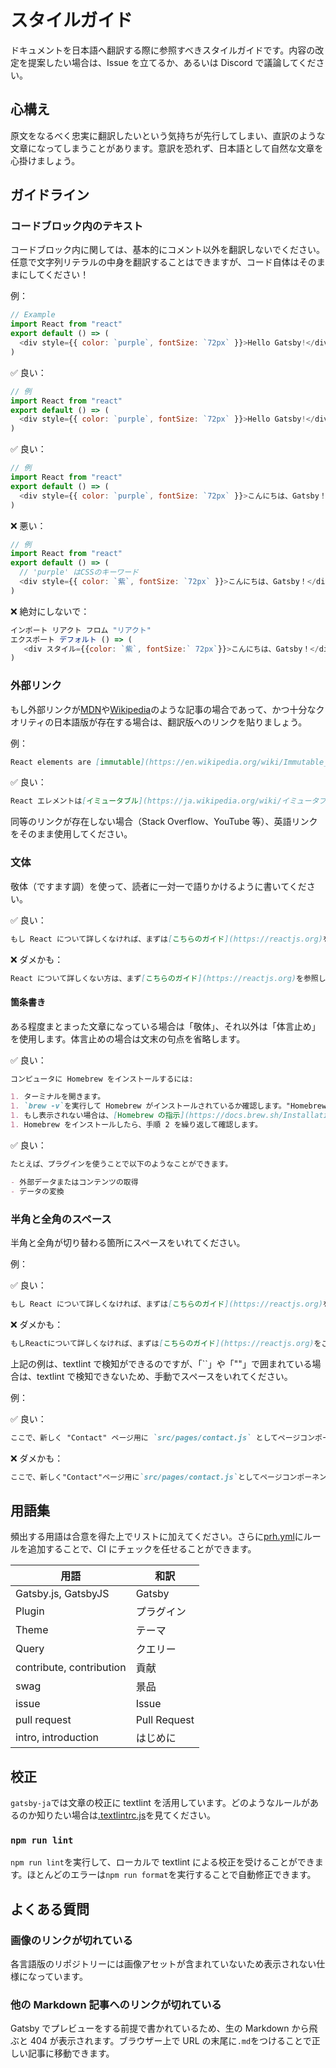 # スタイルガイド

ドキュメントを日本語へ翻訳する際に参照すべきスタイルガイドです。内容の改定を提案したい場合は、Issue を立てるか、あるいは Discord で議論してください。

## 心構え

原文をなるべく忠実に翻訳したいという気持ちが先行してしまい、直訳のような文章になってしまうことがあります。意訳を恐れず、日本語として自然な文章を心掛けましょう。

## ガイドライン

### コードブロック内のテキスト

コードブロック内に関しては、基本的にコメント以外を翻訳しないでください。任意で文字列リテラルの中身を翻訳することはできますが、コード自体はそのままにしてください！

例：

```js
// Example
import React from "react"
export default () => (
  <div style={{ color: `purple`, fontSize: `72px` }}>Hello Gatsby!</div>
)
```

✅ 良い：

```js
// 例
import React from "react"
export default () => (
  <div style={{ color: `purple`, fontSize: `72px` }}>Hello Gatsby!</div>
)
```

✅ 良い：

```js
// 例
import React from "react"
export default () => (
  <div style={{ color: `purple`, fontSize: `72px` }}>こんにちは、Gatsby！</div>
)
```

❌ 悪い：

```js
// 例
import React from "react"
export default () => (
  // 'purple' はCSSのキーワード
  <div style={{ color: `紫`, fontSize: `72px` }}>こんにちは、Gatsby！</div>
)
```

❌ 絶対にしないで：

```js
インポート リアクト フロム "リアクト"
エクスポート デフォルト () => (
   <div スタイル={{color: `紫`, fontSize:` 72px`}}>こんにちは、Gatsby！</div>
)
```

### 外部リンク

もし外部リンクが[MDN]や[Wikipedia]のような記事の場合であって、かつ十分なクオリティの日本語版が存在する場合は、翻訳版へのリンクを貼りましょう。

[mdn]: https://developer.mozilla.org/en-US/
[wikipedia]: https://en.wikipedia.org/wiki/Main_Page

例：

```md
React elements are [immutable](https://en.wikipedia.org/wiki/Immutable_object).
```

✅ 良い：

```md
React エレメントは[イミュータブル](https://ja.wikipedia.org/wiki/イミュータブル)です。
```

同等のリンクが存在しない場合（Stack Overflow、YouTube 等）、英語リンクをそのまま使用してください。

### 文体

敬体（ですます調）を使って、読者に一対一で語りかけるように書いてください。

✅ 良い：

```md
もし React について詳しくなければ、まずは[こちらのガイド](https://reactjs.org)をご覧ください。
```

❌ ダメかも：

```md
React について詳しくない方は、まず[こちらのガイド](https://reactjs.org)を参照してください。
```

#### 箇条書き

ある程度まとまった文章になっている場合は「敬体」、それ以外は「体言止め」を使用します。体言止めの場合は文末の句点を省略します。

✅ 良い：

```md
コンピュータに Homebrew をインストールするには:

1. ターミナルを開きます。
1. `brew -v`を実行して Homebrew がインストールされているか確認します。"Homebrew"という文字列とバージョン番号が表示されるはずです。
1. もし表示されない場合は、[Homebrew の指示](https://docs.brew.sh/Installation)に従って、ダウンロードしてインストールします。
1. Homebrew をインストールしたら、手順 2 を繰り返して確認します。
```

✅ 良い：

```md
たとえば、プラグインを使うことで以下のようなことができます。

- 外部データまたはコンテンツの取得
- データの変換
```

### 半角と全角のスペース

半角と全角が切り替わる箇所にスペースをいれてください。

例：

✅ 良い：

```md
もし React について詳しくなければ、まずは[こちらのガイド](https://reactjs.org)をご覧ください。
```

❌ ダメかも：

```md
もしReactについて詳しくなければ、まずは[こちらのガイド](https://reactjs.org)をご覧ください。
```

上記の例は、textlint で検知ができるのですが、「``」や「""」で囲まれている場合は、textlint で検知できないため、手動でスペースをいれてください。

例：

✅ 良い：

```md
ここで、新しく "Contact" ページ用に `src/pages/contact.js` としてページコンポーネントを作成し、ホームページにリンクする必要があります。
```

❌ ダメかも：

```md
ここで、新しく"Contact"ページ用に`src/pages/contact.js`としてページコンポーネントを作成し、ホームページにリンクする必要があります。
```

## 用語集

頻出する用語は合意を得た上でリストに加えてください。さらに[prh.yml](/prh.yml)にルールを追加することで、CI にチェックを任せることができます。

<!-- textlint-disable -->

| 用語                     | 和訳         |
| ------------------------ | ------------ |
| Gatsby.js, GatsbyJS      | Gatsby       |
| Plugin                   | プラグイン   |
| Theme                    | テーマ       |
| Query                    | クエリー     |
| contribute, contribution | 貢献         |
| swag                     | 景品         |
| issue                    | Issue        |
| pull request             | Pull Request |
| intro, introduction      | はじめに     |

<!-- textlint-enable -->

## 校正

`gatsby-ja`では文章の校正に textlint を活用しています。どのようなルールがあるのか知りたい場合は[.textlintrc.js](/.textlintrc.js)を見てください。

### `npm run lint`

`npm run lint`を実行して、ローカルで textlint による校正を受けることができます。ほとんどのエラーは`npm run format`を実行することで自動修正できます。

## よくある質問

### 画像のリンクが切れている

各言語版のリポジトリーには画像アセットが含まれていないため表示されない仕様になっています。

### 他の Markdown 記事へのリンクが切れている

Gatsby でプレビューをする前提で書かれているため、生の Markdown から飛ぶと 404 が表示されます。ブラウザー上で URL の末尾に`.md`をつけることで正しい記事に移動できます。
